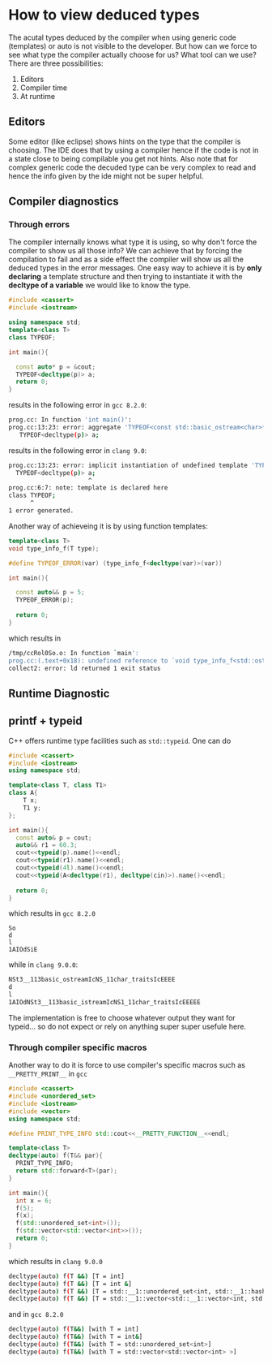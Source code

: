 # How to view deduced types
The acutal types deduced by the compiler when using generic code (templates) or auto is not visible to the developer. But how can we force to see what type the compiler actually choose for us? What tool can we use?
There are three possibilities:

1. Editors
2. Compiler time 
3. At runtime

## Editors
Some editor (like eclipse) shows hints on the type that the compiler is choosing. The IDE does that by using a compiler hence if the code is not in a state close to being compilable you get not hints. Also note that for complex generic code the decuded type can be very complex to read and hence the info given by the ide might not be super helpful.

## Compiler diagnostics 

### Through errors

The compiler internally knows what type it is using, so why don't force the compiler to show us all those info? We can achieve that by forcing the compilation to fail and as a side effect the compiler will show us all the deduced types in the error messages.
One easy way to achieve it is by **only declaring** a template structure and then trying to instantiate it with the **decltype of a variable** we would like to know the type.

```c++
#include <cassert>
#include <iostream>

using namespace std;
template<class T>
class TYPEOF;

int main(){

  const auto* p = &cout;
  TYPEOF<decltype(p)> a;
  return 0;
}
```
results in the following error in `gcc 8.2.0`:

```bash
prog.cc: In function 'int main()':
prog.cc:13:23: error: aggregate 'TYPEOF<const std::basic_ostream<char>*> a' has incomplete type and cannot be defined
   TYPEOF<decltype(p)> a;
```
results in the following error in `clang 9.0`:

```bash
prog.cc:13:23: error: implicit instantiation of undefined template 'TYPEOF<const std::__1::basic_ostream<char> *>'
  TYPEOF<decltype(p)> a;
                      ^
prog.cc:6:7: note: template is declared here
class TYPEOF;
      ^
1 error generated.
```

Another way of achieveing it is by using function templates:
```c++
template<class T>
void type_info_f(T type);

#define TYPEOF_ERROR(var) (type_info_f<decltype(var)>(var))

int main(){

  const auto&& p = 5;
  TYPEOF_ERROR(p);
  
  return 0;
}
```
which results in 

```bash
/tmp/ccRol0So.o: In function `main':
prog.cc:(.text+0x18): undefined reference to `void type_info_f<std::ostream const*>(std::ostream const*)'
collect2: error: ld returned 1 exit status
```

## Runtime  Diagnostic
## printf + typeid
C++ offers runtime type facilities such as `std::typeid`.
One can do 
```c++
#include <cassert>
#include <iostream>
using namespace std;

template<class T, class T1>
class A{
    T x;
    T1 y;
};

int main(){
  const auto& p = cout;
  auto&& r1 = 60.3;
  cout<<typeid(p).name()<<endl;
  cout<<typeid(r1).name()<<endl;
  cout<<typeid(4l).name()<<endl;
  cout<<typeid(A<decltype(r1), decltype(cin)>).name()<<endl;
    
  return 0;
}
```

which results in `gcc 8.2.0` 
```
So
d
l
1AIOdSiE
```

while in `clang 9.0.0`:
```bash
NSt3__113basic_ostreamIcNS_11char_traitsIcEEEE
d
l
1AIOdNSt3__113basic_istreamIcNS1_11char_traitsIcEEEEE
```
The implementation is free to choose whatever output they want for typeid... so do not expect or rely on anything super super usefule here.

### Through compiler specific macros
Another way to do it is force to use compiler's specific macros such as `__PRETTY_PRINT__` in `gcc`

```c++
#include <cassert>
#include <unordered_set>
#include <iostream>
#include <vector>
using namespace std;

#define PRINT_TYPE_INFO std::cout<<__PRETTY_FUNCTION__<<endl;

template<class T>
decltype(auto) f(T&& par){
  PRINT_TYPE_INFO;
  return std::forward<T>(par);
}

int main(){
  int x = 6;
  f(5);
  f(x);
  f(std::unordered_set<int>());
  f(std::vector<std::vector<int>>());
  return 0;
}
```
which results in `clang 9.0.0`
```bash
decltype(auto) f(T &&) [T = int]
decltype(auto) f(T &&) [T = int &]
decltype(auto) f(T &&) [T = std::__1::unordered_set<int, std::__1::hash<int>, std::__1::equal_to<int>, std::__1::allocator<int> >]
decltype(auto) f(T &&) [T = std::__1::vector<std::__1::vector<int, std::__1::allocator<int> >, std::__1::allocator<std::__1::vector<int, std::__1::allocator<int> > > >]
```

and in `gcc 8.2.0`
```bash
decltype(auto) f(T&&) [with T = int]
decltype(auto) f(T&&) [with T = int&]
decltype(auto) f(T&&) [with T = std::unordered_set<int>]
decltype(auto) f(T&&) [with T = std::vector<std::vector<int> >]
```

